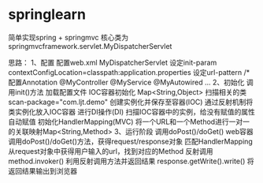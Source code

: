 # springlearn
简单实现spring + springmvc
核心类为springmvcframework.servlet.MyDispatcherServlet

思路：
1、配置
  配置web.xml     MyDispatcherServlet
  设定init-param  contextConfigLocation=classpath:application.properties
  设定url-pattern /*
  配置Annotation  @MyController @MyService  @MyAutowired  ...
 2、初始化
 调用init()方法   加载配置文件
 IOC容器初始化     Map<String,Object>
 扫描相关的类     scan-package="com.ljt.demo"
 创建实例化并保存至容器(IOC)  通过反射机制将类实例化放入IOC容器
 进行DI操作(DI)   扫描IOC容器中的实例，给没有赋值的属性自动赋值
 初始化HandlerMapping(MVC)  将一个URL和一个Method进行一对一的关联映射Map<String,Method>
 3、运行阶段
 调用doPost()/doGet()   web容器调用doPost()/doGet()方法，获得request/response对象
 匹配HandlerMapping     从request对象中获得用户输入的url，找到对应的Method
 反射调用method.invoker() 利用反射调用方法并返回结果
 response.getWrite().write()  将返回结果输出到浏览器
 
